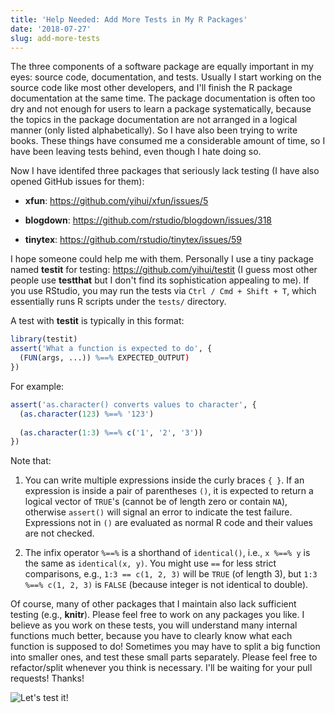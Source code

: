 ```yaml
---
title: 'Help Needed: Add More Tests in My R Packages'
date: '2018-07-27'
slug: add-more-tests
---
```


The three components of a software package are equally important in my eyes: source code, documentation, and tests. Usually I start working on the source code like most other developers, and I'll finish the R package documentation at the same time. The package documentation is often too dry and not enough for users to learn a package systematically, because the topics in the package documentation are not arranged in a logical manner (only listed alphabetically). So I have also been trying to write books. These things have consumed me a considerable amount of time, so I have been leaving tests behind, even though I hate doing so.

Now I have identifed three packages that seriously lack testing (I have also opened GitHub issues for them):

- **xfun**: https://github.com/yihui/xfun/issues/5

- **blogdown**: https://github.com/rstudio/blogdown/issues/318

- **tinytex**: https://github.com/rstudio/tinytex/issues/59

I hope someone could help me with them. Personally I use a tiny package named **testit** for testing: https://github.com/yihui/testit (I guess most other people use **testthat** but I don't find its sophistication appealing to me). If you use RStudio, you may run the tests via `Ctrl / Cmd + Shift + T`, which essentially runs R scripts under the `tests/` directory.

A test with **testit** is typically in this format:

```r
library(testit)
assert('What a function is expected to do', {
  (FUN(args, ...)) %==% EXPECTED_OUTPUT)
})
```

For example:

```r
assert('as.character() converts values to character', {
  (as.character(123) %==% '123')
  
  (as.character(1:3) %==% c('1', '2', '3'))
})
```

Note that:

1. You can write multiple expressions inside the curly braces `{ }`. If an expression is inside a pair of parentheses `()`, it is expected to return a logical vector of `TRUE`'s (cannot be of length zero or contain `NA`), otherwise `assert()` will signal an error to indicate the test failure. Expressions not in `()` are evaluated as normal R code and their values are not checked.

1. The infix operator `%==%` is a shorthand of `identical()`, i.e., `x %==% y` is the same as `identical(x, y)`. You might use `==` for less strict comparisons, e.g., `1:3 == c(1, 2, 3)` will be `TRUE` (of length 3), but `1:3 %==% c(1, 2, 3)` is `FALSE` (because integer is not identical to double).

Of course, many of other packages that I maintain also lack sufficient testing (e.g., **knitr**). Please feel free to work on any packages you like. I believe as you work on these tests, you will understand many internal functions much better, because you have to clearly know what each function is supposed to do! Sometimes you may have to split a big function into smaller ones, and test these small parts separately. Please feel free to refactor/split whenever you think is necessary. I'll be waiting for your pull requests! Thanks!

![Let's test it!](https://slides.yihui.org/gif/demo-fail.gif)
